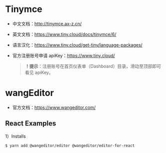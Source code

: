 # Tinymce

- 中文文档：http://tinymce.ax-z.cn/

- 英文文档：https://www.tiny.cloud/docs/tinymce/6/

- 语言汉化：https://www.tiny.cloud/get-tiny/language-packages/

- 官方注册账号申请 apiKey：https://www.tiny.cloud/

  > **！提示**：注册账号在首页仪表单（Dashboard）目录，滑动至顶部即可看见 apiKey。

# wangEditor

- 官方文档：https://www.wangeditor.com/

## React Examples

1）Installs

```shell
$ yarn add @wangeditor/editor @wangeditor/editor-for-react
```

